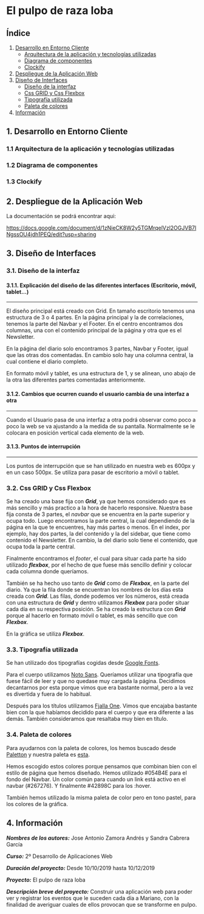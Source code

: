 # El pulpo de raza loba

## Índice
1. [Desarrollo en Entorno Cliente](#cliente)
    - [Arquitectura de la aplicación y tecnologías utilizadas](#arquitectura)
    - [Diagrama de componentes](#diagrama)
    - [Clockify](#clockify)
2. [Despliegue de la Aplicación Web](#despliegue)
3. [Diseño de Interfaces](#interfaces)
    - [Diseño de la interfaz](#diseñoInt)
    - [Css GRID y Css Flexbox](#css)
    - [Tipografía utilizada](#tipografia)
    - [Paleta de colores](#colores)
4. [Información](#información)


## 1. Desarrollo en Entorno Cliente<a id="cliente"></a>
### 1.1 Arquitectura de la aplicación y tecnologías utilizadas<a id="arquitectura"></a>


### 1.2 Diagrama de componentes<a id="diagrama"></a>


### 1.3 Clockify<a id="clockify"></a>


## 2. Despliegue de la Aplicación Web<a id="despliegue"></a>
La documentación se podrá encontrar aqui:

https://docs.google.com/document/d/1zNieCK8W2y5TGMrqelVzl2OGJVB7lNgssOU4jdh1PEQ/edit?usp=sharing


## 3. Diseño de Interfaces<a id="interfaces"></a>
### 3.1. Diseño de la interfaz<a id="diseñoInt"></a>

#### 3.1.1. Explicación del diseño de las diferentes interfaces (Escritorio, móvil, tablet...)
----

El diseño principal está creado con Grid. En tamaño escritorio tenemos una estructura de 3 o 4 partes. En la página principal y la de correlaciones, tenemos la parte del Navbar y el Footer. En el centro encontramos dos columnas, una con el contenido principal de la página y otra que es el Newsletter.

En la página del diario solo encontramos 3 partes, Navbar y Footer, igual que las otras dos comentadas. En cambio solo hay una columna central, la cual contiene el diario completo.

En formato móvil y tablet, es una estructura de 1, y se alinean, uno abajo de la otra las diferentes partes comentadas anteriormente.

#### 3.1.2. Cambios que ocurren cuando el usuario cambia de una interfaz a otra
----

Cuando el Usuario pasa de una interfaz a otra podrá observar como poco a poco la web se va ajustando a la medida de su pantalla. Normalmente se le colocara en posición vertical cada elemento de la web.

#### 3.1.3. Puntos de interrupción
---

Los puntos de interrupción que se han utilizado en nuestra web es 600px y en un caso 500px. Se utiliza para pasar de escritorio a móvil o tablet. 

### 3.2. Css GRID y Css Flexbox<a id="css"></a>

Se ha creado una base fija con ***Grid***, ya que hemos considerado que es más sencillo y más practico a la hora de hacerlo responsive. Nuestra base fija consta de 3 partes, el *navbar* que se encuentra en la parte superior y ocupa todo. Luego encontramos la parte central, la cual dependiendo de la página en la que te encuentres, hay más partes o menos. En el index, por ejemplo, hay dos partes, la del contenido y la del sidebar, que tiene como contenido el Newsletter. En cambio, la del diario solo tiene el contenido, que ocupa toda la parte central.

Finalmente encontramos el *footer*, el cual para situar cada parte ha sido utilizado ***flexbox***, por el hecho de que fuese más sencillo definir y colocar cada columna donde queríamos. 

También se ha hecho uso tanto de ***Grid*** como de ***Flexbox***, en la parte del diario. Ya que la fila donde se encuentran los nombres de los días esta creada con ***Grid***. Las filas, donde podemos ver los números, está creada con una estructura de ***Grid*** y dentro utilizamos ***Flexbox*** para poder situar cada día en su respectiva posición. Se ha creado la estructura con ***Grid*** porque al hacerlo en formato móvil o tablet, es más sencillo que con ***Flexbox***.

En la gráfica se utiliza ***Flexbox***.

### 3.3. Tipografía utilizada<a id="tipografia"></a>

Se han utilizado dos tipografías cogidas desde [Google Fonts](https://fonts.google.com/). 

Para el cuerpo utilizamos [Noto Sans](https://fonts.google.com/specimen/Noto+Sans). Queríamos utilizar una tipografía que fuese fácil de leer y que no quedase muy cargada la página. Decidimos decantarnos por esta porque vimos que era bastante normal, pero a la vez es divertida y fuera de lo habitual.

Después para los títulos utilizamos [Fjalla One](https://fonts.google.com/specimen/Fjalla+One). Vimos que encajaba bastante bien con la que habíamos decidido para el cuerpo y que era diferente a las demás. También consideramos que resaltaba muy bien en título. 

### 3.4. Paleta de colores<a id="colores"></a>

Para ayudarnos con la paleta de colores, los hemos buscado desde [Paletton](http://paletton.com/) y nuestra paleta es [esta](http://paletton.com/#uid=13j0u0kpJkHh2t7lQovukgbE3aP).

Hemos escogido estos colores porque pensamos que combinan bien con el estilo de página que hemos diseñado. Hemos utilizado #054B4E para el fondo del Navbar. Un color común para cuando un link está activo en el navbar (#267276). Y finalmente #42898C para los :hover.

También hemos utilizado la misma paleta de color pero en tono pastel, para los colores de la gráfica.


## 4. Información<a id="información"></a>
***Nombres de los autores:*** Jose Antonio Zamora Andrés y Sandra Cabrera García

***Curso:*** 2º Desarrollo de Aplicaciones Web

***Duración del proyecto:*** Desde 10/10/2019 hasta 10/12/2019

***Proyecto:*** El pulpo de raza loba

***Descripción breve del proyecto:*** Construir una aplicación web para poder ver y registrar los eventos que le suceden cada día a Mariano, con la finalidad de averiguar cuales de ellos provocan que se transforme en pulpo.

